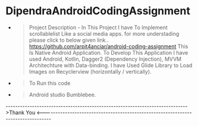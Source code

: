# DipendraAndroidCodingAssignment

- > Project Description - In This Project I have To Implement scrollablelist Like a social media apps. for more understading please click to below given link..
    https://github.com/arpit4anciar/android-coding-assignment
    This Is Native Android Application.
    To Develop This Application I have used Android, Kotlin, Dagger2 (Dependency Injection), MVVM Architechture with Data-binding.
    I have Used Glide Library to Load Images on Recyclerview (horizontally / vertically).
    
 - > To Run this code 
 - > Android studio Bumblebee.
 
---------------------------------------------------------------------------->Thank You <---------------------------------------------------------------------------------



